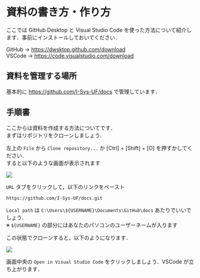 # 資料の書き方・作り方

ここでは GitHub Desktop と Visual Studio Code を使った方法について紹介します．事前にインストールしておいてください．

GitHub -> <https://dwsktop.github.com/download>  
VSCode -> <https://code.visualstudio.com/download>

## 資料を管理する場所

基本的に <https://github.com/I-Sys-UF/docs> で管理しています．

## 手順書

ここからは資料を作成する方法についてです．  
まずはリポジトリをクローンしましょう．

左上の `File` から `Clone repository...` か [Ctrl] + [Shift] + [O] を押すかしてください．  
すると以下のような画面が表示されます

![](./img/image1.png)

`URL` タブをクリックして，以下のリンクをペースト

```
https://github.com/I-Sys-UF/docs.git
```

`Local path` は `C:\Users\${USERNAME}\Documents\GitHub\docs` あたりでいいでしょう．  
※ `${USERNAME}` の部分にはあなたのパソコンのユーザーネームが入ります

この状態でクローンすると，以下のようになります．

![](./img/image2.png)

画面中央の `Open in Visual Studio Code` をクリックしましょう．VSCode が立ち上がります．

